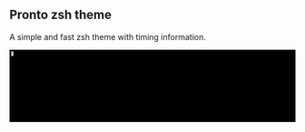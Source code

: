 ## Pronto zsh theme

A simple and fast zsh theme with timing information.

![terminal example](./media/terminal-example.webp)
